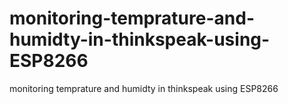 # monitoring-temprature-and-humidty-in-thinkspeak-using-ESP8266
monitoring temprature and humidty in thinkspeak using ESP8266 
